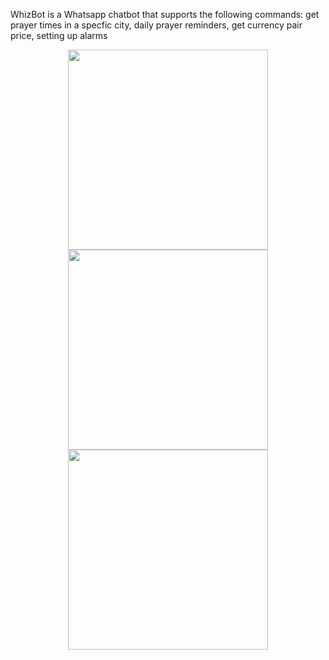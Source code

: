 WhizBot is a Whatsapp chatbot that supports the following commands: get prayer times in a specfic city, daily prayer reminders, get currency pair price, setting up alarms


<p align="center">
  <img src="https://github.com/user-attachments/assets/2ac9fdbd-8739-4ded-9110-6ebe2e70de6c" width="320"/>
  <img src="https://github.com/user-attachments/assets/029c1392-bb6a-4f87-93f6-d53f84c4ba26" width="320"/>
  <img src="https://github.com/user-attachments/assets/30543f44-eb4b-4c30-9060-db5e59946a90" width="320"/>
</p>

